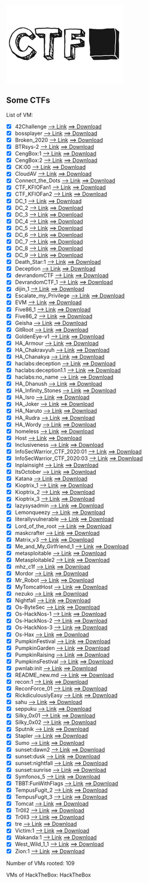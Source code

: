 ![github-large](ctf.jpg)

## Some CTFs
List of VM:
- [x] 42Challenge  [--> Link](https://github.com/ArtPes/CTF/tree/master/42Challenge)  [==> Download](#)
- [x] bossplayer  [--> Link](https://github.com/ArtPes/CTF/tree/master/bossplayer)  [==> Download](#)
- [x] Broken_2020  [--> Link](https://github.com/ArtPes/CTF/tree/master/Broken_2020)  [==> Download](#)
- [x] BTRsys-2  [--> Link](https://github.com/ArtPes/CTF/tree/master/BTRsys-2)  [==> Download](#)
- [x] CengBox:1  [--> Link](https://github.com/ArtPes/CTF/tree/master/CengBox:1)  [==> Download](#)
- [x] CengBox:2  [--> Link](https://github.com/ArtPes/CTF/tree/master/CengBox:2)  [==> Download](#)
- [x] CK:00  [--> Link](https://github.com/ArtPes/CTF/tree/master/CK:00)  [==> Download](#)
- [x] CloudAV  [--> Link](https://github.com/ArtPes/CTF/tree/master/CloudAV)  [==> Download](#)
- [x] Connect_the_Dots  [--> Link](https://github.com/ArtPes/CTF/tree/master/Connect_the_Dots)  [==> Download](#)
- [x] CTF_KFIOFan1  [--> Link](https://github.com/ArtPes/CTF/tree/master/CTF_KFIOFan1)  [==> Download](#)
- [x] CTF_KFIOFan2  [--> Link](https://github.com/ArtPes/CTF/tree/master/CTF_KFIOFan2)  [==> Download](#)
- [x] DC_1  [--> Link](https://github.com/ArtPes/CTF/tree/master/DC_1)  [==> Download](#)
- [x] DC_2  [--> Link](https://github.com/ArtPes/CTF/tree/master/DC_2)  [==> Download](#)
- [x] DC_3  [--> Link](https://github.com/ArtPes/CTF/tree/master/DC_3)  [==> Download](#)
- [x] DC_4  [--> Link](https://github.com/ArtPes/CTF/tree/master/DC_4)  [==> Download](#)
- [x] DC_5  [--> Link](https://github.com/ArtPes/CTF/tree/master/DC_5)  [==> Download](#)
- [x] DC_6  [--> Link](https://github.com/ArtPes/CTF/tree/master/DC_6)  [==> Download](#)
- [x] DC_7  [--> Link](https://github.com/ArtPes/CTF/tree/master/DC_7)  [==> Download](#)
- [x] DC_8  [--> Link](https://github.com/ArtPes/CTF/tree/master/DC_8)  [==> Download](#)
- [x] DC_9  [--> Link](https://github.com/ArtPes/CTF/tree/master/DC_9)  [==> Download](#)
- [x] Death_Star:1  [--> Link](https://github.com/ArtPes/CTF/tree/master/Death_Star:1)  [==> Download](#)
- [x] Deception  [--> Link](https://github.com/ArtPes/CTF/tree/master/Deception)  [==> Download](#)
- [x] devrandomCTF  [--> Link](https://github.com/ArtPes/CTF/tree/master/devrandomCTF)  [==> Download](#)
- [x] DevrandomCTF_1  [--> Link](https://github.com/ArtPes/CTF/tree/master/DevrandomCTF_1)  [==> Download](#)
- [x] dijin_1  [--> Link](https://github.com/ArtPes/CTF/tree/master/dijin_1)  [==> Download](#)
- [x] Escalate_my_Privilege  [--> Link](https://github.com/ArtPes/CTF/tree/master/Escalate_my_Privilege)  [==> Download](#)
- [x] EVM  [--> Link](https://github.com/ArtPes/CTF/tree/master/EVM)  [==> Download](#)
- [x] Five86_1  [--> Link](https://github.com/ArtPes/CTF/tree/master/Five86_1)  [==> Download](#)
- [x] Five86_2  [--> Link](https://github.com/ArtPes/CTF/tree/master/Five86_2)  [==> Download](#)
- [x] Geisha  [--> Link](https://github.com/ArtPes/CTF/tree/master/Geisha)  [==> Download](#)
- [x] GitRoot  [--> Link](https://github.com/ArtPes/CTF/tree/master/GitRoot)  [==> Download](#)
- [x] GoldenEye-v1  [--> Link](https://github.com/ArtPes/CTF/tree/master/GoldenEye-v1)  [==> Download](#)
- [x] HA_Armour  [--> Link](https://github.com/ArtPes/CTF/tree/master/HA_Armour)  [==> Download](#)
- [x] HA_Chakravyuh  [--> Link](https://github.com/ArtPes/CTF/tree/master/HA_Chakravyuh)  [==> Download](#)
- [x] HA_Chanakya  [--> Link](https://github.com/ArtPes/CTF/tree/master/HA_Chanakya)  [==> Download](#)
- [x] haclabs:deception  [--> Link](https://github.com/ArtPes/CTF/tree/master/haclabs:deception)  [==> Download](#)
- [x] haclabs:deception1.1  [--> Link](https://github.com/ArtPes/CTF/tree/master/haclabs:deception1.1)  [==> Download](#)
- [x] haclabs:no_name  [--> Link](https://github.com/ArtPes/CTF/tree/master/haclabs:no_name)  [==> Download](#)
- [x] HA_Dhanush  [--> Link](https://github.com/ArtPes/CTF/tree/master/HA_Dhanush)  [==> Download](#)
- [x] HA_Infinity_Stones  [--> Link](https://github.com/ArtPes/CTF/tree/master/HA_Infinity_Stones)  [==> Download](#)
- [x] HA_Isro  [--> Link](https://github.com/ArtPes/CTF/tree/master/HA_Isro)  [==> Download](#)
- [x] HA_Joker  [--> Link](https://github.com/ArtPes/CTF/tree/master/HA_Joker)  [==> Download](#)
- [x] HA_Naruto  [--> Link](https://github.com/ArtPes/CTF/tree/master/HA_Naruto)  [==> Download](#)
- [x] HA_Rudra  [--> Link](https://github.com/ArtPes/CTF/tree/master/HA_Rudra)  [==> Download](#)
- [x] HA_Wordy  [--> Link](https://github.com/ArtPes/CTF/tree/master/HA_Wordy)  [==> Download](#)
- [x] homeless  [--> Link](https://github.com/ArtPes/CTF/tree/master/homeless)  [==> Download](#)
- [x] Host  [--> Link](https://github.com/ArtPes/CTF/tree/master/Host)  [==> Download](#)
- [x] Inclusiveness  [--> Link](https://github.com/ArtPes/CTF/tree/master/Inclusiveness)  [==> Download](#)
- [x] InfoSecWarrior_CTF_2020:01  [--> Link](https://github.com/ArtPes/CTF/tree/master/InfoSecWarrior_CTF_2020:01)  [==> Download](#)
- [x] InfoSecWarrior_CTF_2020:03  [--> Link](https://github.com/ArtPes/CTF/tree/master/InfoSecWarrior_CTF_2020:03)  [==> Download](#)
- [x] Inplainsight  [--> Link](https://github.com/ArtPes/CTF/tree/master/Inplainsight)  [==> Download](#)
- [x] ItsOctober  [--> Link](https://github.com/ArtPes/CTF/tree/master/ItsOctober)  [==> Download](#)
- [x] Katana  [--> Link](https://github.com/ArtPes/CTF/tree/master/Katana)  [==> Download](#)
- [x] Kioptrix_1  [--> Link](https://github.com/ArtPes/CTF/tree/master/Kioptrix_1)  [==> Download](#)
- [x] Kioptrix_2  [--> Link](https://github.com/ArtPes/CTF/tree/master/Kioptrix_2)  [==> Download](#)
- [x] Kioptrix_3  [--> Link](https://github.com/ArtPes/CTF/tree/master/Kioptrix_3)  [==> Download](#)
- [x] lazysysadmin  [--> Link](https://github.com/ArtPes/CTF/tree/master/lazysysadmin)  [==> Download](#)
- [x] Lemonqueezy  [--> Link](https://github.com/ArtPes/CTF/tree/master/Lemonqueezy)  [==> Download](#)
- [x] literallyvulnerable  [--> Link](https://github.com/ArtPes/CTF/tree/master/literallyvulnerable)  [==> Download](#)
- [x] Lord_of_the_root  [--> Link](https://github.com/ArtPes/CTF/tree/master/Lord_of_the_root)  [==> Download](#)
- [x] maskcrafter  [--> Link](https://github.com/ArtPes/CTF/tree/master/maskcrafter)  [==> Download](#)
- [x] Matrix_v3  [--> Link](https://github.com/ArtPes/CTF/tree/master/Matrix_v3)  [==> Download](#)
- [x] Me_and_My_Girlfriend_1  [--> Link](https://github.com/ArtPes/CTF/tree/master/Me_and_My_Girlfriend_1)  [==> Download](#)
- [x] metasploitable  [--> Link](https://github.com/ArtPes/CTF/tree/master/metasploitable)  [==> Download](#)
- [x] Metasploitable2  [--> Link](https://github.com/ArtPes/CTF/tree/master/Metasploitable2)  [==> Download](#)
- [x] mhz_c1f  [--> Link](https://github.com/ArtPes/CTF/tree/master/mhz_c1f)  [==> Download](#)
- [x] Mordor  [--> Link](https://github.com/ArtPes/CTF/tree/master/Mordor)  [==> Download](#)
- [x] Mr_Robot  [--> Link](https://github.com/ArtPes/CTF/tree/master/Mr_Robot)  [==> Download](#)
- [x] MyTomcatHost  [--> Link](https://github.com/ArtPes/CTF/tree/master/MyTomcatHost)  [==> Download](#)
- [x] nezuko  [--> Link](https://github.com/ArtPes/CTF/tree/master/nezuko)  [==> Download](#)
- [x] Nightfall  [--> Link](https://github.com/ArtPes/CTF/tree/master/Nightfall)  [==> Download](#)
- [x] Os-ByteSec  [--> Link](https://github.com/ArtPes/CTF/tree/master/Os-ByteSec)  [==> Download](#)
- [x] Os-HackNos-1  [--> Link](https://github.com/ArtPes/CTF/tree/master/Os-HackNos-1)  [==> Download](#)
- [x] Os-HackNos-2  [--> Link](https://github.com/ArtPes/CTF/tree/master/Os-HackNos-2)  [==> Download](#)
- [x] Os-HackNos-3  [--> Link](https://github.com/ArtPes/CTF/tree/master/Os-HackNos-3)  [==> Download](#)
- [x] Os-Hax  [--> Link](https://github.com/ArtPes/CTF/tree/master/Os-Hax)  [==> Download](#)
- [x] PumpkinFestival  [--> Link](https://github.com/ArtPes/CTF/tree/master/PumpkinFestival)  [==> Download](#)
- [x] PumpkinGarden  [--> Link](https://github.com/ArtPes/CTF/tree/master/PumpkinGarden)  [==> Download](#)
- [x] PumpkinRaising  [--> Link](https://github.com/ArtPes/CTF/tree/master/PumpkinRaising)  [==> Download](#)
- [x] PumpkinsFestival  [--> Link](https://github.com/ArtPes/CTF/tree/master/PumpkinsFestival)  [==> Download](#)
- [x] pwnlab:init  [--> Link](https://github.com/ArtPes/CTF/tree/master/pwnlab:init)  [==> Download](#)
- [x] README_new.md  [--> Link](https://github.com/ArtPes/CTF/tree/master/README_new.md)  [==> Download](#)
- [x] recon:1  [--> Link](https://github.com/ArtPes/CTF/tree/master/recon:1)  [==> Download](#)
- [x] ReconForce_01  [--> Link](https://github.com/ArtPes/CTF/tree/master/ReconForce_01)  [==> Download](#)
- [x] RickdiculouslyEasy  [--> Link](https://github.com/ArtPes/CTF/tree/master/RickdiculouslyEasy)  [==> Download](#)
- [x] sahu  [--> Link](https://github.com/ArtPes/CTF/tree/master/sahu)  [==> Download](#)
- [x] seppuku  [--> Link](https://github.com/ArtPes/CTF/tree/master/seppuku)  [==> Download](#)
- [x] Silky_0x01  [--> Link](https://github.com/ArtPes/CTF/tree/master/Silky_0x01)  [==> Download](#)
- [x] Silky_0x02  [--> Link](https://github.com/ArtPes/CTF/tree/master/Silky_0x02)  [==> Download](#)
- [x] Sputnik  [--> Link](https://github.com/ArtPes/CTF/tree/master/Sputnik)  [==> Download](#)
- [x] Stapler  [--> Link](https://github.com/ArtPes/CTF/tree/master/Stapler)  [==> Download](#)
- [x] Sumo  [--> Link](https://github.com/ArtPes/CTF/tree/master/Sumo)  [==> Download](#)
- [x] sunset:dawn2  [--> Link](https://github.com/ArtPes/CTF/tree/master/sunset:dawn2)  [==> Download](#)
- [x] sunset:dusk  [--> Link](https://github.com/ArtPes/CTF/tree/master/sunset:dusk)  [==> Download](#)
- [x] sunset:nightfall  [--> Link](https://github.com/ArtPes/CTF/tree/master/sunset:nightfall)  [==> Download](#)
- [x] sunset:sunrise  [--> Link](https://github.com/ArtPes/CTF/tree/master/sunset:sunrise)  [==> Download](#)
- [x] Symfonos_5  [--> Link](https://github.com/ArtPes/CTF/tree/master/Symfonos_5)  [==> Download](#)
- [x] TBBT:FunWithFlags  [--> Link](https://github.com/ArtPes/CTF/tree/master/TBBT:FunWithFlags)  [==> Download](#)
- [x] TempusFugit_2  [--> Link](https://github.com/ArtPes/CTF/tree/master/TempusFugit_2)  [==> Download](#)
- [x] TempusFugit_3  [--> Link](https://github.com/ArtPes/CTF/tree/master/TempusFugit_3)  [==> Download](#)
- [x] Tomcat  [--> Link](https://github.com/ArtPes/CTF/tree/master/Tomcat)  [==> Download](#)
- [x] Tr0ll2  [--> Link](https://github.com/ArtPes/CTF/tree/master/Tr0ll2)  [==> Download](#)
- [x] Tr0ll3  [--> Link](https://github.com/ArtPes/CTF/tree/master/Tr0ll3)  [==> Download](#)
- [x] tre  [--> Link](https://github.com/ArtPes/CTF/tree/master/tre)  [==> Download](#)
- [x] Victim:1  [--> Link](https://github.com/ArtPes/CTF/tree/master/Victim:1)  [==> Download](#)
- [x] Wakanda:1  [--> Link](https://github.com/ArtPes/CTF/tree/master/Wakanda:1)  [==> Download](#)
- [x] West_Wild_1_1  [--> Link](https://github.com/ArtPes/CTF/tree/master/West_Wild_1_1)  [==> Download](#)
- [x] Zion:1  [--> Link](https://github.com/ArtPes/CTF/tree/master/Zion:1)  [==> Download](#)

Number of VMs rooted: 109

VMs of HackTheBox: HackTheBox